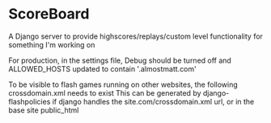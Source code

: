 ScoreBoard
==========

A Django server to provide highscores/replays/custom level functionality for something I'm working on

For production, in the settings file, Debug should be turned off and ALLOWED_HOSTS updated to contain '.almostmatt.com'

To be visible to flash games running on other websites, the following crossdomain.xml needs to exist
This can be generated by django-flashpolicies if django handles the site.com/crossdomain.xml url, or in the base site public_html
<?xml version="1.0" ?>
<!DOCTYPE cross-domain-policy
  SYSTEM 'http://www.adobe.com/xml/dtds/cross-domain-policy.dtd'>
<cross-domain-policy>
	<allow-access-from domain="*"/>
</cross-domain-policy>
